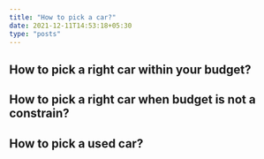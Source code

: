```yaml
---
title: "How to pick a car?"
date: 2021-12-11T14:53:18+05:30
type: "posts"
---
```


## How to pick a right car within your budget?

## How to pick a right car when budget is not a constrain?

## How to pick a used car?
